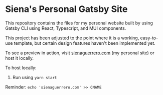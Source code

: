 # Siena's Personal Gatsby Site

This repository contains the files for my personal website built by using Gatsby CLI using React, Typescript, and MUI components.

This project has been adjusted to the point where it is a working, easy-to-use template, but certain design features haven't been implemented yet.

To see a preview in action, visit [sienaguerrero.com](http://www.sienaguerrero.com) (my personal site) or host it locally.

To host locally:

1. Run using `yarn start`

Reminder: `echo 'sienaguerrero.com' >> CNAME`
